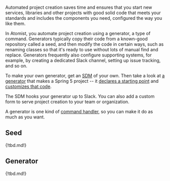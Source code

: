 Automated project creation saves time and ensures that you start new services,
libraries and other projects with good solid code that meets your standards
and includes the components you need, configured the way you like them.

In Atomist, you automate project creation using a generator, a type of command.
Generators typically copy their code from a known-good repository called a seed,
and then modify the code in certain ways, such as renaming classes so that it's
ready to use without lots of manual find and replace. Generators frequently also
configure supporting systems, for example, by creating a dedicated
Slack channel, setting up issue tracking, and so on.

To make your own generator, get an [SDM][sdm-project] of your own.
Then take a look at [a
generator](https://github.com/atomist-blogs/spring5-kotlin/blob/master/src/commands/KotlinSpring5.ts)
that makes a Spring 5 project -- it [declares a starting
point](https://github.com/atomist-blogs/spring5-kotlin/blob/45cac17bf6ed4238188d3f79b78c6f7432da7ff7/src/commands/KotlinSpring5.ts#L54)
and [customizes that
code](https://github.com/atomist-blogs/spring5-kotlin/blob/45cac17bf6ed4238188d3f79b78c6f7432da7ff7/src/commands/KotlinSpring5.ts#L65).

The SDM hooks your generator up to Slack. You can also
add a custom form to serve project creation to your team or organization.

A generator is one kind of [command handler][command], so you can
make it do as much as you want.

[sdm-project]: sdm.md (Atomist SDM Project)
[command]: commands.md (Atomist SDM Commands)

## Seed

{!tbd.md!}

## Generator

{!tbd.md!}
